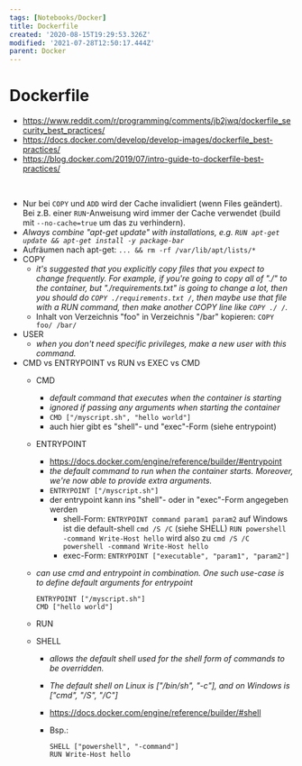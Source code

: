 ```yaml
---
tags: [Notebooks/Docker]
title: Dockerfile
created: '2020-08-15T19:29:53.326Z'
modified: '2021-07-28T12:50:17.444Z'
parent: Docker
---
```


# Dockerfile
- <https://www.reddit.com/r/programming/comments/jb2jwq/dockerfile_security_best_practices/>
- <https://docs.docker.com/develop/develop-images/dockerfile_best-practices/>
- <https://blog.docker.com/2019/07/intro-guide-to-dockerfile-best-practices/>

<br/>

- Nur bei `COPY` und `ADD` wird der Cache invalidiert (wenn Files geändert). Bei z.B. einer `RUN`-Anweisung wird immer der Cache verwendet (build mit `--no-cache=true` um das zu verhindern).
- *Always combine "apt-get update" with installations, e.g. `RUN apt-get update && apt-get install -y package-bar`*
- Aufräumen nach apt-get: `... && rm -rf /var/lib/apt/lists/*`
- COPY
  - *it's suggested that you explicitly copy files that you expect to change frequently. For example, if you're going to copy all of "./" to the container, but "./requirements.txt" is going to change a lot, then you should do `COPY ./requirements.txt /`, then maybe use that file with a RUN command, then make another COPY line like `COPY ./ /`.*
  - Inhalt von Verzeichnis "foo" in Verzeichnis "/bar" kopieren: `COPY foo/ /bar/` 
- USER
  - *when you don't need specific privileges, make a new user with this command.*
- CMD vs ENTRYPOINT vs RUN vs EXEC vs CMD
  - CMD
    - *default command that executes when the container is starting*
    - *ignored if passing any arguments when starting the container*
    - `CMD ["/myscript.sh", "hello world"]`
    - auch hier gibt es "shell"- und "exec"-Form (siehe entrypoint)
  - ENTRYPOINT
    - https://docs.docker.com/engine/reference/builder/#entrypoint
    - *the default command to run when the container starts. Moreover, we're now able to provide extra arguments.*
    - `ENTRYPOINT ["/myscript.sh"]`
    - der entrypoint kann ins "shell"- oder in "exec"-Form angegeben werden
      - shell-Form: `ENTRYPOINT command param1 param2`
        auf Windows ist die default-shell `cmd /S /C` (siehe SHELL)
        `RUN powershell -command Write-Host hello` wird also zu `cmd /S /C powershell -command Write-Host hello`
      - exec-Form: `ENTRYPOINT ["executable", "param1", "param2"]`
  - *can use cmd and entrypoint in combination. One such use-case is to define default arguments for entrypoint*

    ```
    ENTRYPOINT ["/myscript.sh"]
    CMD ["hello world"]
    ``` 

  - RUN
  - SHELL
    - *allows the default shell used for the shell form of commands to be overridden.*
    - *The default shell on Linux is ["/bin/sh", "-c"], and on Windows is ["cmd", "/S", "/C"]*
    - https://docs.docker.com/engine/reference/builder/#shell
    - Bsp.:

      ```
      SHELL ["powershell", "-command"]
      RUN Write-Host hello
      ```
